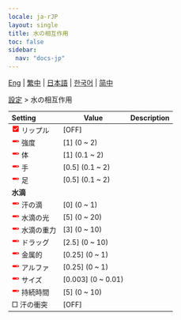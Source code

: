```yaml
---
locale: ja-rJP
layout: single
title: 水の相互作用
toc: false
sidebar:
  nav: "docs-jp"
---
```

[Eng](/dancexr/menu/2025.4/actor/water_interaction) | [繁中](/tw/dancexr/menu/2025.4/actor/water_interaction) | [日本語](/jp/dancexr/menu/2025.4/actor/water_interaction) | [한국어](/kr/dancexr/menu/2025.4/actor/water_interaction) | [简中](/zh/dancexr/menu/2025.4/actor/water_interaction)

[設定](../menu#設定) > 水の相互作用



| Setting | Value | Description |
| :--- | --- | :--- |
| <img src="/images/icon/ic_check_on.png" alt="check on icon"/> リップル| [OFF] | 
| <img src="/images/icon/ic_slider.png" alt="slider icon"/> 強度| [1] (0 ~ 2) | 
| <img src="/images/icon/ic_slider.png" alt="slider icon"/> 体| [1] (0.1 ~ 2) | 
| <img src="/images/icon/ic_slider.png" alt="slider icon"/> 手| [0.5] (0.1 ~ 2) | 
| <img src="/images/icon/ic_slider.png" alt="slider icon"/> 足| [0.5] (0.1 ~ 2) | 
|  <b>水滴</b>|| 
| <img src="/images/icon/ic_slider.png" alt="slider icon"/> 汗の滴| [0] (0 ~ 1) | 
| <img src="/images/icon/ic_slider.png" alt="slider icon"/> 水滴の光| [5] (0 ~ 20) | 
| <img src="/images/icon/ic_slider.png" alt="slider icon"/> 水滴の重力| [3] (0 ~ 10) | 
| <img src="/images/icon/ic_slider.png" alt="slider icon"/> ドラッグ| [2.5] (0 ~ 10) | 
| <img src="/images/icon/ic_slider.png" alt="slider icon"/> 金属的| [0.25] (0 ~ 1) | 
| <img src="/images/icon/ic_slider.png" alt="slider icon"/> アルファ| [0.25] (0 ~ 1) | 
| <img src="/images/icon/ic_slider.png" alt="slider icon"/> サイズ| [0.003] (0 ~ 0.01) | 
| <img src="/images/icon/ic_slider.png" alt="slider icon"/> 持続時間| [5] (0 ~ 10) | 
|  □ 汗の衝突| [OFF] | 
